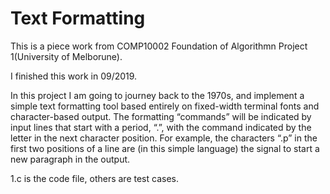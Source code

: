 # Text Formatting
This is a piece work from COMP10002 Foundation of Algorithmn Project 1(University of Melborune).

I finished this work in 09/2019.

In this project I am going to journey back to the 1970s, and implement a simple text formatting tool based entirely on fixed-width terminal fonts and character-based output. The formatting “commands” will be indicated by input lines that start with a period, “.”, with the command indicated by the letter in the next character position. For example, the characters “.p” in the first two positions of a line are (in this simple language) the signal to start a new paragraph in the output.

1.c is the code file, others are test cases.
